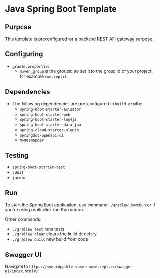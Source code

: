 # Java Spring Boot Template
## Purpose
This template is preconfigured for a backend REST API gateway purpose.
## Configuring
* `gradle.properties`
  * `maven_group` is the groupId so set it to the group id of your project,
    for example `com.replit`  
## Dependencies
* The following dependencies are pre-configured in `build.gradle`:
  * `spring-boot-starter-actuator`
  * `spring-boot-starter-web`
  * `spring-boot-starter-log4j2`
  * `spring-boot-starter-data-jpa`
  * `spring-cloud-starter-sleuth`
  * `springdoc-openapi-ui`
  * `modelmapper`
## Testing
* `spring-boot-starter-test`
* `JUnit`
* `jacoco`
## Run
To start the Spring Boot application, use command `./gradlew bootRun` or if you're using replit click the Run button.

Other commands:
* `./gradlew test` runs tests
* `./gradlew clean` clears the build directory
* `./gradlew build` new build from code
## Swagger UI
Navigate to `https://<yourAppUrl>.<username>.repl.co/swagger-ui/index.html#/`